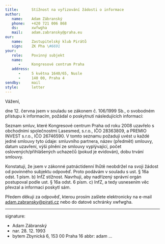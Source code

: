 ```yaml
---
title:      Stížnost na vyřizování žádosti o informace
author:
   name:    Adam Zábranský
   phone:   +420 721 006 868
   ds:      xwfwgha
   mail:    adam.zabransky@praha.eu
our:
   name:    Zastupitelský klub Pirátů
   sign:    ZK Pha \#6691
your:
   role:    Povinný subjekt
   name:    
      -     Kongresové centrum Praha
   address:
      -     5 května 1640/65, Nusle
      -     140 00, Praha 4
sendby:     mail
style:      letter
---
```


Vážení,

dne 12. června jsem v souladu se zákonem č. 106/1999 Sb., o svobodném přístupu k informacím, požádal o poskytnutí následujících informací: 

Seznam smluv, které Kongresové centrum Praha od roku 2008 uzavřelo s obchodními společnostmi Lasesmed, s.r.o., IČO 28363809, a PREMIO INVEST s.r.o., IČO 26746590. V tomto seznamu požaduji uvést u každé jedné smlouvy tyto údaje: smluvního partnera, název (předmět) smlouvy, datum uzavření, výši plnění ze smlouvy vyplývající, počet oslovených/přihlášených uchazečů (pokud je evidován), dobu trvání smlouvy.

Konstatuji, že jsem v zákonné patnáctidenní lhůtě neobdržel na svoji žádost od povinného subjektu odpověď. Proto podávám v souladu s ust. § 16a odst. 1 písm. b) InfZ stížnost. Navrhuji, aby nadřízený správní orgán postupoval podle ust. § 16a odst. 6 písm. c) InfZ, a tedy usnesením věc převzal a informaci poskytl sám.

Předem děkuji za odpověď, kterou prosím zašlete elektronicky na e-mail adam.zabransky@pirati.cz nebo do datové schránky xwfwgha.

---
signature:
  - Adam Zábranský
  - nar. 28. 12. 1993
  - bytem Zbynická 6, 153 00 Praha 16
abbr:       adam
...
